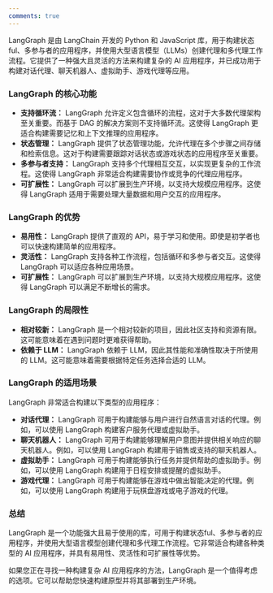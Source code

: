 ```yaml
---
comments: true
---
```


LangGraph 是由 LangChain 开发的 Python 和 JavaScript 库，用于构建状态ful、多参与者的应用程序，并使用大型语言模型（LLMs）创建代理和多代理工作流程。它提供了一种强大且灵活的方法来构建复杂的 AI 应用程序，并已成功用于构建对话代理、聊天机器人、虚拟助手、游戏代理等应用。

### LangGraph 的核心功能

   - **支持循环流：** LangGraph 允许定义包含循环的流程，这对于大多数代理架构至关重要。而基于 DAG 的解决方案则不支持循环流。这使得 LangGraph 更适合构建需要记忆和上下文推理的应用程序。
   - **状态管理：** LangGraph 提供了状态管理功能，允许代理在多个步骤之间存储和检索信息。这对于构建需要跟踪对话状态或游戏状态的应用程序至关重要。
   - **多参与者支持：** LangGraph 支持多个代理相互交互，以实现更复杂的工作流程。这使得 LangGraph 非常适合构建需要协作或竞争的代理应用程序。
   - **可扩展性：** LangGraph 可以扩展到生产环境，以支持大规模应用程序。这使得 LangGraph 适用于需要处理大量数据和用户交互的应用程序。

### LangGraph 的优势

   - **易用性：** LangGraph 提供了直观的 API，易于学习和使用。即使是初学者也可以快速构建简单的应用程序。
   - **灵活性：** LangGraph 支持各种工作流程，包括循环和多参与者交互。这使得 LangGraph 可以适应各种应用场景。
   - **可扩展性：** LangGraph 可以扩展到生产环境，以支持大规模应用程序。这使得 LangGraph 可以满足不断增长的需求。

### LangGraph 的局限性

   - **相对较新：** LangGraph 是一个相对较新的项目，因此社区支持和资源有限。这可能意味着在遇到问题时更难获得帮助。
   - **依赖于 LLM：** LangGraph 依赖于 LLM，因此其性能和准确性取决于所使用的 LLM。这可能意味着需要根据特定任务选择合适的 LLM。

### LangGraph 的适用场景

LangGraph 非常适合构建以下类型的应用程序：

   - **对话代理：** LangGraph 可用于构建能够与用户进行自然语言对话的代理。例如，可以使用 LangGraph 构建客户服务代理或虚拟助手。
   - **聊天机器人：** LangGraph 可用于构建能够理解用户意图并提供相关响应的聊天机器人。例如，可以使用 LangGraph 构建用于销售或支持的聊天机器人。
   - **虚拟助手：** LangGraph 可用于构建能够执行任务并提供帮助的虚拟助手。例如，可以使用 LangGraph 构建用于日程安排或提醒的虚拟助手。
   - **游戏代理：** LangGraph 可用于构建能够在游戏中做出智能决定的代理。例如，可以使用 LangGraph 构建用于玩棋盘游戏或电子游戏的代理。

### 总结

LangGraph 是一个功能强大且易于使用的库，可用于构建状态ful、多参与者的应用程序，并使用大型语言模型创建代理和多代理工作流程。它非常适合构建各种类型的 AI 应用程序，并具有易用性、灵活性和可扩展性等优势。

如果您正在寻找一种构建复杂 AI 应用程序的方法，LangGraph 是一个值得考虑的选项。它可以帮助您快速构建原型并将其部署到生产环境。